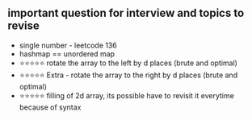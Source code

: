 ## important question for interview and topics to revise 

* single number - leetcode 136  
* hashmap == unordered map 
* ⭐⭐⭐⭐⭐ rotate the array to the left by d places (brute and optimal)
* ⭐⭐⭐⭐⭐ Extra - rotate the array to the right by d places (brute and optimal)
* ⭐⭐⭐⭐⭐ filling of 2d array, its possible have to revisit it everytime because of syntax
